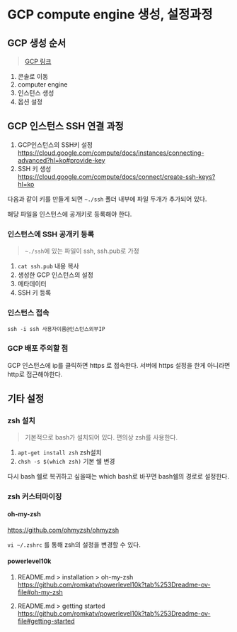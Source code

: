# GCP compute engine 생성, 설정과정

## GCP 생성 순서

> [GCP 링크](https://cloud.google.com/free?utm_source=google&utm_medium=cpc&utm_campaign=japac-KR-all-en-dr-BKWS-all-core-trial-EXA-dr-1605216&utm_content=text-ad-none-none-DEV_c-CRE_668690472449-ADGP_Hybrid%20%7C%20BKWS%20-%20EXA%20%7C%20Txt%20~%20GCP_General_core%20brand_main-KWID_43700077514871058-kwd-87853815&userloc_1009846-network_g=&utm_term=KW_gcp&gclid=CjwKCAjw6eWnBhAKEiwADpnw9vo8E8Zo5cxQpQlk-BXha3bUaHq0VsJIToFXmv1Q7yoDFcmES0DxVxoCIL0QAvD_BwE&gclsrc=aw.ds&hl=ko)

1. 콘솔로 이동
2. computer engine
3. 인스턴스 생성
4. 옵션 설정

## GCP 인스턴스 SSH 연결 과정

1. GCP인스턴스의 SSH키 설정</br>
https://cloud.google.com/compute/docs/instances/connecting-advanced?hl=ko#provide-key
2. SSH 키 생성</br>
https://cloud.google.com/compute/docs/connect/create-ssh-keys?hl=ko

다음과 같이 키를 만들게 되면 `~./ssh` 폴더 내부에 파일 두개가 추가되어 있다.

해당 파일을 인스턴스에 공개키로 등록해야 한다.

### 인스턴스에 SSH 공개키 등록

> `~./ssh`에 있는 파일이 ssh, ssh.pub로 가정

1. `cat ssh.pub` 내용 복사
2. 생성한 GCP 인스턴스의 설정
3. 메타데이터
4. SSH 키 등록

### 인스턴스 접속

`ssh -i ssh 사용자이름@인스턴스외부IP`

### GCP 배포 주의할 점

GCP 인스턴스에 ip를 클릭하면 https 로 접속한다. 서버에 https 설정을 한게 아니라면 http로 접근해야한다.

## 기타 설정

### zsh 설치

> 기본적으로 bash가 설치되어 있다. 편의상 zsh를 사용한다.

1. `apt-get install zsh` zsh설치
2. `chsh -s $(which zsh)` 기본 쉘 변경

다시 bash 쉘로 복귀하고 싶을때는 which bash로 바꾸면 bash쉘의 경로로 설정한다.

### zsh 커스터마이징

#### oh-my-zsh

https://github.com/ohmyzsh/ohmyzsh

`vi ~/.zshrc` 를 통해 zsh의 설정을 변경할 수 있다.

#### powerlevel10k

1. README.md > installation > oh-my-zsh </br>
https://github.com/romkatv/powerlevel10k?tab%253Dreadme-ov-file#oh-my-zsh

2. README.md > getting started </br>
https://github.com/romkatv/powerlevel10k?tab%253Dreadme-ov-file#getting-started

<!-- # npm npx

npm i 기본적인 노드 패키지 설치 => 명령어 사용 불가
npm i -g 노드 패키지 전역 설치 => 명령어 사용 가능
npx i 전역설치 x 하지만 npx 명령어로 명령어 실행 가능 -->
